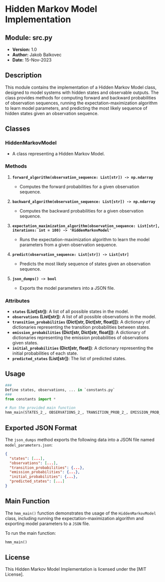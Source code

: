 # Hidden Markov Model Implementation

## Module: src.py
- **Version:** 1.0
- **Author:** Jakob Balkovec
- **Date:** 15-Nov-2023

## Description
This module contains the implementation of a Hidden Markov Model class, designed to model systems with hidden states and observable outputs. The class provides methods for computing forward and backward probabilities of observation sequences, running the expectation-maximization algorithm to learn model parameters, and predicting the most likely sequence of hidden states given an observation sequence.

## Classes
### HiddenMarkovModel
- A class representing a Hidden Markov Model.

### Methods
1. **`forward_algorithm(observation_sequence: List[str]) -> np.ndarray`**
   - Computes the forward probabilities for a given observation sequence.

2. **`backward_algorithm(observation_sequence: List[str]) -> np.ndarray`**
   - Computes the backward probabilities for a given observation sequence.

3. **`expectation_maximization_algorithm(observation_sequence: List[str], iterations: int = 100) -> 'HiddenMarkovModel'`**
   - Runs the expectation-maximization algorithm to learn the model parameters from a given observation sequence.

4. **`predict(observation_sequence: List[str]) -> List[str]`**
   - Predicts the most likely sequence of states given an observation sequence.

5. **`json_dumps() -> bool`**
   - Exports the model parameters into a JSON file.

### Attributes
- **`states` (List[str])**: A list of all possible states in the model.
- **`observations` (List[str])**: A list of all possible observations in the model.
- **`transition_probabilities` (Dict[str, Dict[str, float]])**: A dictionary of dictionaries representing the transition probabilities between states.
- **`emission_probabilities` (Dict[str, Dict[str, float]])**: A dictionary of dictionaries representing the emission probabilities of observations given states.
- **`initial_probabilities` (Dict[str, float])**: A dictionary representing the initial probabilities of each state.
- **`predicted_states` (List[str])**: The list of predicted states.

## Usage
```python
###
Define states, observations, ... in `constants.py`
###
from constants import *

# Run the provided main function
hmm_main(STATES_2_, OBSERVATIONS_2_, TRANSITION_PROB_2_, EMISSION_PROB_2_, INITIAL_PROB_2_, OBSERVATION_SEQ_2_)
```

## Exported JSON Format
The `json_dumps` method exports the following data into a JSON file named `model_parameters.json`:
```JSON
{
  "states": [...],
  "observations": [...],
  "transition_probabilities": {...},
  "emission_probabilities": {...},
  "initial_probabilities": {...},
  "predicted_states": [...]
}
```

## Main Function

The `hmm_main()` function demonstrates the usage of the `HiddenMarkovModel` class, including running the expectation-maximization algorithm and exporting model parameters to a `JSON` file.

To run the main function:
```python
hmm_main()
```

## License
This Hidden Markov Model Implementation is licensed under the [MIT License].
